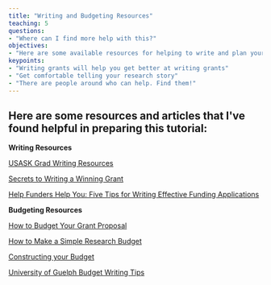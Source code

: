 ```yaml
---
title: "Writing and Budgeting Resources"
teaching: 5
questions:
- "Where can I find more help with this?"
objectives:
- "Here are some available resources for helping to write and plan your small-scale funding proposal"
keypoints:
- "Writing grants will help you get better at writing grants"
- "Get comfortable telling your research story"
- "There are people around who can help. Find them!"
---
```


## Here are some resources and articles that I've found helpful in preparing this tutorial:

__Writing Resources__

[USASK Grad Writing Resources](https://libguides.usask.ca/grad_writing)

[Secrets to Writing a Winning Grant](https://www.nature.com/articles/d41586-019-03914-5)

[Help Funders Help You: Five Tips for Writing Effective Funding Applications](https://www.science.org/content/article/help-funders-help-you-five-tips-writing-effective-funding-applications)

__Budgeting Resources__

[How to Budget Your Grant Proposal](https://www.science.org/content/article/how-budget-your-grant-proposal)

[How to Make a Simple Research Budget](https://researchwhisperer.org/2014/10/07/simple-research-budget/)

[Constructing your Budget](https://researchwhisperer.org/2011/12/13/budget/)

[University of Guelph Budget Writing Tips](https://www.uoguelph.ca/research/for-researchers/funding/apply/budget-tips)
